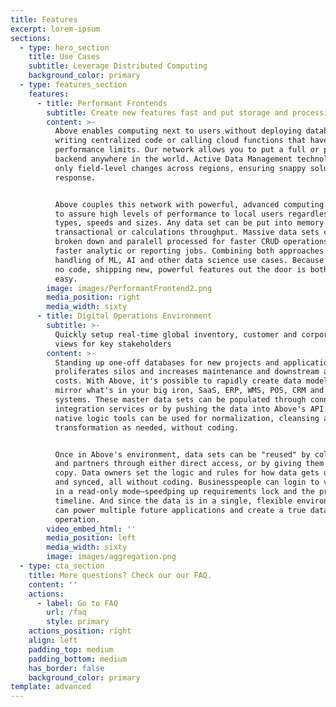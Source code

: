 ```yaml
---
title: Features
excerpt: lorem-ipsum
sections:
  - type: hero_section
    title: Use Cases
    subtitle: Leverage Distributed Computing
    background_color: primary
  - type: features_section
    features:
      - title: Performant Frontends
        subtitle: Create new features fast and put storage and processing near users
        content: >-
          Above enables computing next to users without deploying databases,
          writing centralized code or calling cloud functions that have
          performance limits. Our network allows you to put a full or partial
          backend anywhere in the world. Active Data Management technology syncs
          only field-level changes across regions, ensuring snappy solution-wide
          response. 


          Above couples this network with powerful, advanced computing options
          to assure high levels of performance to local users regardless of data
          types, speeds and sizes. Any data set can be put into memory to handle
          transactional or calculations throughput. Massive data sets can be
          broken down and paralell processed for faster CRUD operations or for
          faster analytic or reporting jobs. Combining both approaches enables
          handling of ML, AI and other data science use cases. Because Above is
          no code, shipping new, powerful features out the door is both fast and
          easy.
        image: images/PerformantFrontend2.png
        media_position: right
        media_width: sixty
      - title: Digital Operations Environment
        subtitle: >-
          Quickly setup real-time global inventory, customer and corporate data
          views for key stakeholders
        content: >-
          Standing up one-off databases for new projects and applications
          proliferates silos and increases maintenance and downstream analytic
          costs. With Above, it's possible to rapidly create data models that
          mirror what's in your big iron, SaaS, ERP, WMS, POS, CRM and other
          systems. These master data sets can be populated through connectors,
          integration services or by pushing the data into Above's API. Then the
          native logic tools can be used for normalization, cleansing and
          transformation as needed, without coding. 


          Once in Above's environment, data sets can be "reused" by colleagues
          and partners through either direct access, or by giving them a synced
          copy. Data owners set the logic and rules for how data gets updated
          and synced, all without coding. Businesspeople can login to view data
          in a read-only mode—speedping up requirements lock and the project
          timeline. And since the data is in a single, flexible environment it
          can power multiple future applications and create a true data-driven
          operation. 
        video_embed_html: ''
        media_position: left
        media_width: sixty
        image: images/aggregation.png
  - type: cta_section
    title: More questions? Check our our FAQ.
    content: ''
    actions:
      - label: Go to FAQ
        url: /faq
        style: primary
    actions_position: right
    align: left
    padding_top: medium
    padding_bottom: medium
    has_border: false
    background_color: primary
template: advanced
---
```

